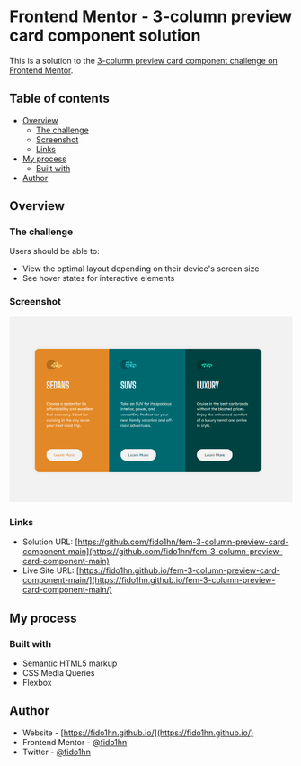 # Frontend Mentor - 3-column preview card component solution

This is a solution to the [3-column preview card component challenge on Frontend Mentor](https://www.frontendmentor.io/challenges/3column-preview-card-component-pH92eAR2-).

## Table of contents

- [Overview](#overview)
  - [The challenge](#the-challenge)
  - [Screenshot](#screenshot)
  - [Links](#links)
- [My process](#my-process)
  - [Built with](#built-with)
- [Author](#author)

## Overview

### The challenge

Users should be able to:

- View the optimal layout depending on their device's screen size
- See hover states for interactive elements

### Screenshot

![](./images/screenshot.PNG)

### Links

- Solution URL: [https://github.com/fido1hn/fem-3-column-preview-card-component-main](https://github.com/fido1hn/fem-3-column-preview-card-component-main)
- Live Site URL: [https://fido1hn.github.io/fem-3-column-preview-card-component-main/](https://fido1hn.github.io/fem-3-column-preview-card-component-main/)

## My process

### Built with

- Semantic HTML5 markup
- CSS Media Queries
- Flexbox

## Author

- Website - [https://fido1hn.github.io/](https://fido1hn.github.io/)
- Frontend Mentor - [@fido1hn](https://www.frontendmentor.io/profile/fido1hn)
- Twitter - [@fido1hn](https://www.twitter.com/yourusername)
